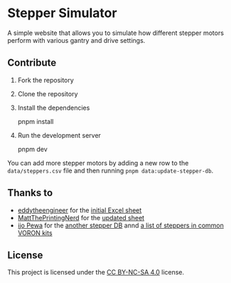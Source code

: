 # Stepper Simulator

A simple website that allows you to simulate how different stepper motors perform with various gantry and drive settings.

## Contribute

1.  Fork the repository
2.  Clone the repository
3.  Install the dependencies

    pnpm install

4.  Run the development server

    pnpm dev

You can add more stepper motors by adding a new row to the `data/steppers.csv` file and then running `pnpm data:update-stepper-db`.

## Thanks to

- [eddytheengineer](https://www.youtube.com/@eddietheengineer) for the [initial Excel sheet](https://github.com/eddietheengineer/documentation/blob/master/stepper_motor/data/motor_torque_sim_v9_database.xlsm)
- [MattThePrintingNerd](https://www.youtube.com/@MattThePrintingNerd) for the [updated sheet](https://github.com/MSzturc/the100/blob/main/Docs/motor_torque_sim_v9_database_updated.xlsm)
- [ijo Pewa](https://bsky.app/profile/peraf191.bsky.social) for the [another stepper DB](https://docs.google.com/spreadsheets/d/1k9t3DWM2Y4Woi8LwcusVYmXaR-xXhaoPenG4Cc03Q_Q/edit?gid=2072803242#gid=2072803242) annd [a list of steppers in common VORON kits](https://docs.google.com/spreadsheets/d/1yR01doP-VDGOTzo3UFn6p9B9MzXFYckLLVf_dpL7SM8/edit?gid=1112171596#gid=1112171596)

## License

This project is licensed under the [CC BY-NC-SA 4.0](https://creativecommons.org/licenses/by-nc-sa/4.0/) license.
